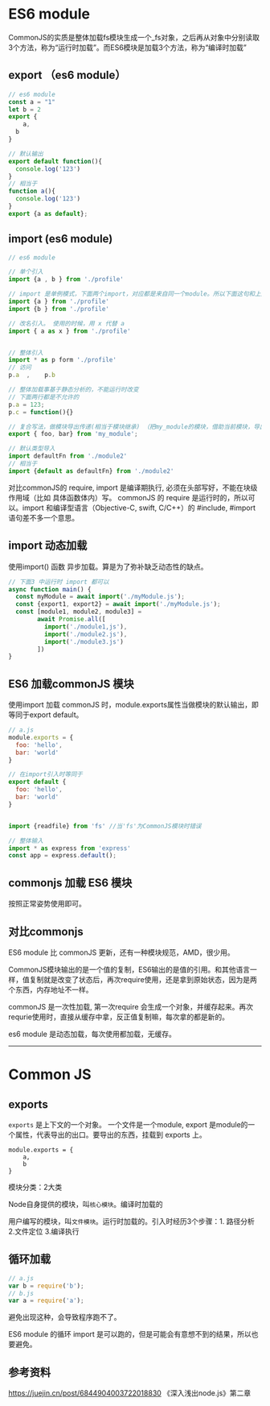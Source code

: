 
# ES6 module
CommonJS的实质是整体加载fs模块生成一个_fs对象，之后再从对象中分别读取3个方法，称为“运行时加载”。而ES6模块是加载3个方法，称为“编译时加载”

## export （es6 module）

```javascript
// es6 module
const a = "1"
let b = 2
export {
	a,
  b
}

// 默认输出
export default function(){
  console.log('123')
}
// 相当于
function a(){
  console.log('123')
}
export {a as default}; 
```

## import (es6 module)

```javascript
// es6 module

// 单个引入
import {a , b } from './profile'

// import 是单例模式，下面两个import，对应都是来自同一个module。所以下面这句和上面等价。
import {a } from './profile'
import {b } from './profile'

// 改名引入。 使用的时候，用 x 代替 a
import { a as x } from './profile'


// 整体引入
import * as p form './profile'
// 访问
p.a  ,    p.b 

// 整体加载事基于静态分析的，不能运行时改变
// 下面两行都是不允许的
p.a = 123;
p.c = function(){}

// 复合写法，做模块导出传递(相当于模块继承) （把my_module的模块，借助当前模块，导出到外面，外面引用当前模块即可使用 foo,bar , 不用引用my_module）
export { foo, bar} from 'my_module';

// 默认类型导入
import defaultFn from './module2'
// 相当于
import {default as defaultFn} from './module2'

```

对比commonJS的 require,  import 是编译期执行, 必须在头部写好，不能在块级作用域（比如 具体函数体内）写。 commonJS  的 require 是运行时的，所以可以。import 和编译型语言（Objective-C, swift, C/C++）的 #include, #import 语句差不多一个意思。

## import 动态加载

使用import() 函数 异步加载。算是为了弥补缺乏动态性的缺点。

```javascript
// 下面3 中运行时 import 都可以
async function main() {
  const myModule = await import('./myModule.js');
  const {export1, export2} = await import('./myModule.js');
  const [module1, module2, module3] = 
        await Promise.all([
          import('./module1,js'),
          import('./module2.js'),
          import('./module3.js')
        ])
}
```



## ES6 加载commonJS  模块

使用import 加载 commonJS 时，module.exports属性当做模块的默认输出，即等同于export default。

```javascript
// a.js
module.exports = {
  foo: 'hello',
  bar: 'world'
}

// 在import引入时等同于
export default {
  foo: 'hello',
  bar: 'world'
}


import {readfile} from 'fs' //当'fs'为CommonJS模块时错误

// 整体输入
import * as express from 'express'
const app = express.default();
```



## commonjs 加载 ES6 模块

按照正常姿势使用即可。



## 对比commonjs

ES6 module 比 commonJS  更新，还有一种模块规范，AMD，很少用。

CommonJS模块输出的是一个值的复制，ES6输出的是值的引用。和其他语言一样，值复制就是改变了状态后，再次require使用，还是拿到原始状态，因为是两个东西，内存地址不一样。

commonJS 是一次性加载, 第一次require 会生成一个对象，并缓存起来。再次requrie使用时，直接从缓存中拿，反正值复制嘛，每次拿的都是新的。

es6 module 是动态加载，每次使用都加载，无缓存。



----------------

# Common JS

## exports

`exports` 是上下文的一个对象。 一个文件是一个module, export 是module的一个属性，代表导出的出口。要导出的东西，挂载到 exports 上。

```
module.exports = {
	a,
	b
}
```

模块分类：2大类

Node自身提供的模块，叫`核心模块`。编译时加载的

用户编写的模块，叫`文件模块`。运行时加载的。引入时经历3个步骤：1. 路径分析 2.文件定位 3.编译执行

## 循环加载

```javascript
// a.js
var b = require('b');
// b.js
var a = require('a');
```

避免出现这种，会导致程序跑不了。

ES6 module 的循环 import 是可以跑的，但是可能会有意想不到的结果，所以也要避免。




## 参考资料
https://juejin.cn/post/6844904003722018830
《深入浅出node.js》第二章

